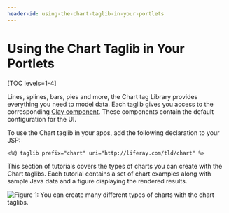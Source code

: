 ```yaml
---
header-id: using-the-chart-taglib-in-your-portlets
---
```


# Using the Chart Taglib in Your Portlets

[TOC levels=1-4]

Lines, splines, bars, pies and more, the Chart tag Library provides everything
you need to model data. Each taglib gives you access to the corresponding
[Clay component](https://github.com/liferay/clay/tree/2.x-stable/packages/clay-charts/src).
These components contain the default configuration for the UI.

To use the Chart taglib in your apps, add the following declaration to your JSP:

    <%@ taglib prefix="chart" uri="http://liferay.com/tld/chart" %>

This section of tutorials covers the types of charts you can create with the
Chart taglibs. Each tutorial contains a set of chart examples along with sample
Java data and a figure displaying the rendered results.

![Figure 1: You can create many different types of charts with the chart taglibs.](../../../images/chart-taglib-sample-portlet.png)